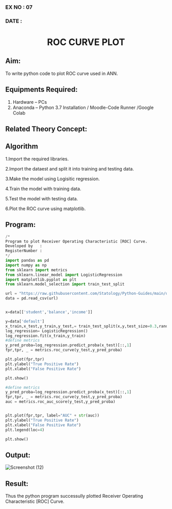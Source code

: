 ### EX NO : 07
### DATE  :
# <p align="center"> ROC CURVE PLOT </p>
## Aim:
   To write python code to plot ROC curve used in ANN.
## Equipments Required:
1. Hardware – PCs
2. Anaconda – Python 3.7 Installation / Moodle-Code Runner /Google Colab

## Related Theory Concept:

## Algorithm
1.Import the required libraries.

2.Import the dataest and split it into training and testing data.

3.Make the model using Logisitic regression.

4.Train the model with training data.

5.Test the model with testing data.

6.Plot the ROC curve using matplotlib.

## Program:
```python
/*
Program to plot Receiver Operating Characteristic [ROC] Curve.
Developed by   :
RegisterNumber :  
*/
import pandas as pd
import numpy as np
from sklearn import metrics 
from sklearn.linear_model import LogisticRegression 
import matplotlib.pyplot as plt
from sklearn.model_selection import train_test_split

url = "https://raw.githubusercontent.com/Statology/Python-Guides/main/default.csv"
data = pd.read_csv(url)


x=data[['student','balance','income']]

y=data['default']
x_train,x_test,y_train,y_test,= train_test_split(x,y,test_size=0.3,random_state=0)
log_regression= LogisticRegression()
log_regression.fit(x_train,y_train)
#define metrics
y_pred_proba=log_regression.predict_proba(x_test)[::,1]
fpr,tpr, _ = metrics.roc_curve(y_test,y_pred_proba)

plt.plot(fpr,tpr)
plt.ylabel("True Positive Rate")
plt.xlabel("False Positive Rate")

plt.show()

#define metrics
y_pred_proba=log_regression.predict_proba(x_test)[::,1]
fpr,tpr, _ = metrics.roc_curve(y_test,y_pred_proba)
auc = metrics.roc_auc_score(y_test,y_pred_proba)


plt.plot(fpr,tpr, label="AUC" + str(auc))
plt.ylabel("True Positive Rate")
plt.xlabel("False Positive Rate")
plt.legend(loc=4)

plt.show()


```

## Output:

![Screenshot (12)](https://user-images.githubusercontent.com/75234646/168518454-30cd1a1a-2798-4c1f-816d-a995a9c2073c.png)


## Result:
Thus the python program successully plotted Receiver Operating Characteristic [ROC] Curve.
